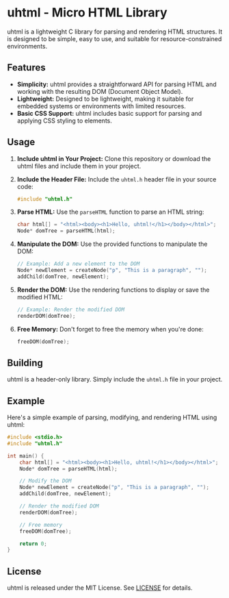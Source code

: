 # uhtml - Micro HTML Library

uhtml is a lightweight C library for parsing and rendering HTML structures. It is designed to be simple, easy to use, and suitable for resource-constrained environments.

## Features

- **Simplicity:** uhtml provides a straightforward API for parsing HTML and working with the resulting DOM (Document Object Model).
- **Lightweight:** Designed to be lightweight, making it suitable for embedded systems or environments with limited resources.
- **Basic CSS Support:** uhtml includes basic support for parsing and applying CSS styling to elements.

## Usage

1. **Include uhtml in Your Project:**
   Clone this repository or download the uhtml files and include them in your project.

2. **Include the Header File:**
   Include the `uhtml.h` header file in your source code:

   ```c
   #include "uhtml.h"
   ```

3. **Parse HTML:**
   Use the `parseHTML` function to parse an HTML string:

   ```c
   char html[] = "<html><body><h1>Hello, uhtml!</h1></body></html>";
   Node* domTree = parseHTML(html);
   ```

4. **Manipulate the DOM:**
   Use the provided functions to manipulate the DOM:

   ```c
   // Example: Add a new element to the DOM
   Node* newElement = createNode("p", "This is a paragraph", "");
   addChild(domTree, newElement);
   ```

5. **Render the DOM:**
   Use the rendering functions to display or save the modified HTML:

   ```c
   // Example: Render the modified DOM
   renderDOM(domTree);
   ```

6. **Free Memory:**
   Don't forget to free the memory when you're done:

   ```c
   freeDOM(domTree);
   ```

## Building

uhtml is a header-only library. Simply include the `uhtml.h` file in your project.

## Example

Here's a simple example of parsing, modifying, and rendering HTML using uhtml:

```c
#include <stdio.h>
#include "uhtml.h"

int main() {
    char html[] = "<html><body><h1>Hello, uhtml!</h1></body></html>";
    Node* domTree = parseHTML(html);

    // Modify the DOM
    Node* newElement = createNode("p", "This is a paragraph", "");
    addChild(domTree, newElement);

    // Render the modified DOM
    renderDOM(domTree);

    // Free memory
    freeDOM(domTree);

    return 0;
}
```

## License

uhtml is released under the MIT License. See [LICENSE](LICENSE) for details.
